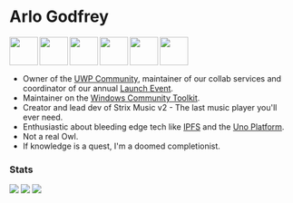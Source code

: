 # Arlo Godfrey
<a href="https://uwpcommunity.com/" target="_blank"><img align="left" src="https://user-images.githubusercontent.com/9384894/146480303-dc9cbd1b-d204-41a0-aac4-ce65325a3b1a.gif" height="50" /></a>
<a href="https://aka.ms/windowstoolkit" target="_blank"><img align="left" src="https://avatars.githubusercontent.com/u/41346473?s=200&v=4" height="50" /></a>
<a href="https://www.youtube.com/watch?v=Q1wxJzg1ikE&list=PLkJxGhy7bOVieFOiZqUO4su0YITXgrlJP&index=4" target="_blank"><img align="left" src="https://user-images.githubusercontent.com/9384894/146480088-c41497c2-be8a-474c-975d-b3898ded4bfc.png" height="50" /></a>
<a href="https://platform.uno/" target="_blank"><img align="left" src="https://user-images.githubusercontent.com/9384894/146479929-d63b1332-2943-4cbb-9860-9454898fc02e.png" height="50" /></a>
<a href="https://docs.microsoft.com/en-us/windows/apps/" target="_blank"><img align="left" src="https://user-images.githubusercontent.com/9384894/146479867-9beede9e-9947-4607-8344-53eb3557720c.png" height="50" /></a>
<a href="https://www.youtube.com/watch?v=5Uj6uR3fp-U" target="_blank"><img align="left" src="https://user-images.githubusercontent.com/9384894/146479704-45604aa9-7da1-4c35-8f7c-7294890e1b2c.png" height="50" /></a>

<br />
<br />
<br />

- Owner of the [UWP Community](https://uwpcommunity.com/), maintainer of our collab services and coordinator of our annual [Launch Event](https://uwpcommunity.com/launch/2021/).
- Maintainer on the [Windows Community Toolkit](https://aka.ms/windowstoolkit).
- Creator and lead dev of Strix Music v2 - The last music player you'll ever need.
- Enthusiastic about bleeding edge tech like [IPFS](https://www.youtube.com/watch?v=5Uj6uR3fp-U) and the [Uno Platform](https://platform.uno/).
- Not a real Owl.
- If knowledge is a quest, I'm a doomed completionist.

### Stats


  <img src="https://github-readme-stats.vercel.app/api/top-langs/?username=Arlodotexe&layout=compact" />

  <img src="https://github-readme-stats.vercel.app/api?username=Arlodotexe&count_private=true" />
  
  <img src="https://github-readme-stats.vercel.app/api/wakatime?username=Arlodotexe" />
